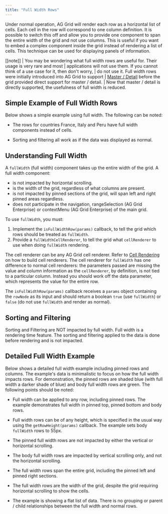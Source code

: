 ```yaml
---
title: "Full Width Rows"
---
```


Under normal operation, AG Grid will render each row as a horizontal list of cells. Each cell in the row will correspond to one column definition. It is possible to switch this off and allow you to provide one component to span the entire width of the grid and not use columns. This is useful if you want to embed a complex component inside the grid instead of rendering a list of cells. This technique can be used for displaying panels of information.

[[note]]
| You may be wondering what full width rows are useful for. Their usage is very rare and most
| applications will not use them. If you cannot think of a use case for it, then don't worry,
| do not use it. Full width rows were initially introduced into AG Grid to support
| [Master / Detail](/master-detail/) before the grid provided direct support for master / detail.
| Now that master / detail is directly supported, the usefulness of full width is reduced.

## Simple Example of Full Width Rows


Below shows a simple example using full width. The following can be noted:

- The rows for countries France, Italy and Peru have full width components instead of cells.

- Sorting and filtering all work as if the data was displayed as normal.

<grid-example title='Simple Full Width' name='simple-full-width' type='generated' options=' { "exampleHeight": 580 }'></grid-example>

## Understanding Full Width

A `fullWidth` (full width) component takes up the entire width of the grid. A full width component:

- is not impacted by horizontal scrolling.
- is the width of the grid, regardless of what columns are present.
- is not impacted by pinned sections of the grid, will span left and right pinned areas regardless.
- does not participate in the navigation, rangeSelection (AG Grid Enterprise) or contextMenu (AG Grid Enterprise) of the main grid.

To use `fullWidth`, you must:

1. Implement the `isFullWidthRow(params)` callback, to tell the grid which rows should be treated as `fullWidth`.
1. Provide a `fullWidthCellRenderer`, to tell the grid what `cellRenderer` to use when doing `fullWidth` rendering.

<api-documentation source='grid-options/properties.json' section='styling' names='["isFullWidthRow"]' config='{"overrideBottomMargin":"0rem"}'></api-documentation>
<api-documentation source='grid-options/properties.json' section='fullWidth' names='["fullWidthCellRenderer"]' ></api-documentation>

The cell renderer can be any AG Grid cell renderer. Refer to
[Cell Rendering](/component-cell-renderer/) on how to build cell renderers.
The cell renderer for `fullWidth` has one difference to normal cell renderers: the parameters passed
are missing the value and column information as the `cellRenderer`, by definition, is not tied to a particular
column. Instead you should work off the data parameter, which represents the value for the entire row.

The `isFullWidthRow(params)` callback receives a `params` object containing the `rowNode` as its input and should return a boolean
`true` (use `fullWidth`) or `false` (do not use `fullWidth` and render as normal).


## Sorting and Filtering


Sorting and Filtering are NOT impacted by full width. Full width is a rendering time feature. The sorting
and filtering applied to the data is done before rendering and is not impacted.

## Detailed Full Width Example

Below shows a detailed full width example including pinned rows and columns.
The example's data is minimalistic to focus on how
the full width impacts rows. For demonstration, the pinned rows are shaded blue (with
full width a darker shade of blue) and body full width rows are green.
The following points should be noted:


- Full width can be applied to any row, including pinned rows. The example demonstrates full width in pinned top, pinned bottom and body rows.

- Full width rows can be of any height, which is specified in the usual way using the `getRowHeight(params)` callback. The example sets body `fullWidth` rows to 55px.

- The pinned full width rows are not impacted by either the vertical or horizontal scrolling.

- The body full width rows are impacted by vertical scrolling only, and not the horizontal scrolling.
- The full width rows span the entire grid, including the pinned left and pinned right sections.
- The full width rows are the width of the grid, despite the grid requiring horizontal scrolling to show the cells.

- The example is showing a flat list of data. There is no grouping or parent / child relationships between the full width and normal rows.



<grid-example title='Basic Full Width' name='basic-full-width' type='generated' options=' { "exampleHeight" : 595 }'></grid-example>
